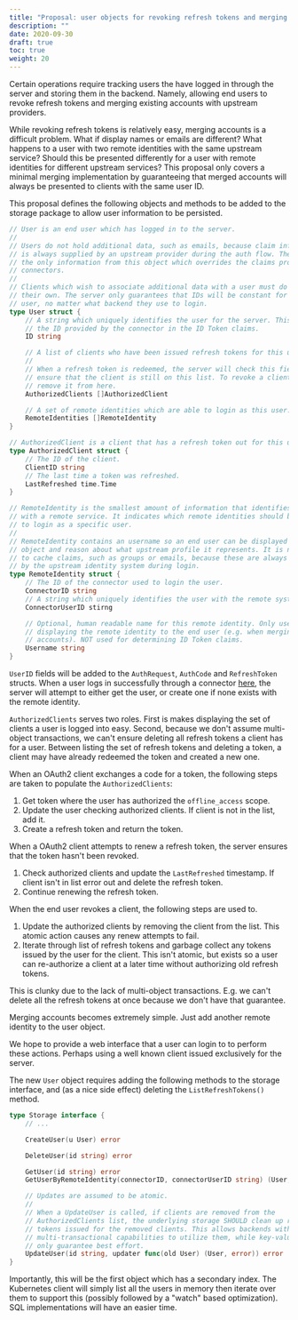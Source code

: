 ```yaml
---
title: "Proposal: user objects for revoking refresh tokens and merging accounts"
description: ""
date: 2020-09-30
draft: true
toc: true
weight: 20
---
```


Certain operations require tracking users the have logged in through the server
and storing them in the backend. Namely, allowing end users to revoke refresh
tokens and merging existing accounts with upstream providers.

While revoking refresh tokens is relatively easy, merging accounts is a
difficult problem. What if display names or emails are different? What happens
to a user with two remote identities with the same upstream service? Should
this be presented differently for a user with remote identities for different
upstream services? This proposal only covers a minimal merging implementation
by guaranteeing that merged accounts will always be presented to clients with
the same user ID.

This proposal defines the following objects and methods to be added to the
storage package to allow user information to be persisted.

```go
// User is an end user which has logged in to the server.
//
// Users do not hold additional data, such as emails, because claim information
// is always supplied by an upstream provider during the auth flow. The ID is
// the only information from this object which overrides the claims produced by
// connectors.
//
// Clients which wish to associate additional data with a user must do so on
// their own. The server only guarantees that IDs will be constant for an end
// user, no matter what backend they use to login.
type User struct {
	// A string which uniquely identifies the user for the server. This overrides
	// the ID provided by the connector in the ID Token claims.
	ID string

	// A list of clients who have been issued refresh tokens for this user.
	//
	// When a refresh token is redeemed, the server will check this field to
	// ensure that the client is still on this list. To revoke a client,
	// remove it from here.
	AuthorizedClients []AuthorizedClient

	// A set of remote identities which are able to login as this user.
	RemoteIdentities []RemoteIdentity
}

// AuthorizedClient is a client that has a refresh token out for this user.
type AuthorizedClient struct {
	// The ID of the client.
	ClientID string
	// The last time a token was refreshed.
	LastRefreshed time.Time
}

// RemoteIdentity is the smallest amount of information that identifies a user
// with a remote service. It indicates which remote identities should be able
// to login as a specific user.
//
// RemoteIdentity contains an username so an end user can be displayed this
// object and reason about what upstream profile it represents. It is not used
// to cache claims, such as groups or emails, because these are always provided
// by the upstream identity system during login.
type RemoteIdentity struct {
	// The ID of the connector used to login the user.
	ConnectorID string
	// A string which uniquely identifies the user with the remote system.
	ConnectorUserID stirng

	// Optional, human readable name for this remote identity. Only used when
	// displaying the remote identity to the end user (e.g. when merging
	// accounts). NOT used for determining ID Token claims.
	Username string
}
```

`UserID` fields will be added to the `AuthRequest`, `AuthCode` and `RefreshToken`
structs. When a user logs in successfully through a connector
[here](https://github.com/dexidp/dex/blob/95a61454b522edd6643ced36b9d4b9baa8059556/server/handlers.go#L227),
the server will attempt to either get the user, or create one if none exists with
the remote identity.

`AuthorizedClients` serves two roles. First is makes displaying the set of
clients a user is logged into easy. Second, because we don't assume multi-object
transactions, we can't ensure deleting all refresh tokens a client has for a
user. Between listing the set of refresh tokens and deleting a token, a client
may have already redeemed the token and created a new one.

When an OAuth2 client exchanges a code for a token, the following steps are
taken to populate the `AuthorizedClients`:

1. Get token where the user has authorized the `offline_access` scope.
1. Update the user checking authorized clients. If client is not in the list,
add it.
1. Create a refresh token and return the token.

When a OAuth2 client attempts to renew a refresh token, the server ensures that
the token hasn't been revoked.

1. Check authorized clients and update the `LastRefreshed` timestamp. If client
isn't in list error out and delete the refresh token.
1. Continue renewing the refresh token.

When the end user revokes a client, the following steps are used to.

1. Update the authorized clients by removing the client from the list. This
atomic action causes any renew attempts to fail.
1. Iterate through list of refresh tokens and garbage collect any tokens issued
by the user for the client. This isn't atomic, but exists so a user can
re-authorize a client at a later time without authorizing old refresh tokens.

This is clunky due to the lack of multi-object transactions. E.g. we can't delete
all the refresh tokens at once because we don't have that guarantee.

Merging accounts becomes extremely simple. Just add another remote identity to
the user object.

We hope to provide a web interface that a user can login to to perform these
actions. Perhaps using a well known client issued exclusively for the server.

The new `User` object requires adding the following methods to the storage
interface, and (as a nice side effect) deleting the `ListRefreshTokens()` method.

```go
type Storage interface {
	// ...

	CreateUser(u User) error

	DeleteUser(id string) error

	GetUser(id string) error
	GetUserByRemoteIdentity(connectorID, connectorUserID string) (User, error)

	// Updates are assumed to be atomic.
	//
	// When a UpdateUser is called, if clients are removed from the
	// AuthorizedClients list, the underlying storage SHOULD clean up refresh
	// tokens issued for the removed clients. This allows backends with
	// multi-transactional capabilities to utilize them, while key-value stores
	// only guarantee best effort.
	UpdateUser(id string, updater func(old User) (User, error)) error
}
```

Importantly, this will be the first object which has a secondary index.
The Kubernetes client will simply list all the users in memory then iterate over
them to support this (possibly followed by a "watch" based optimization). SQL
implementations will have an easier time.
